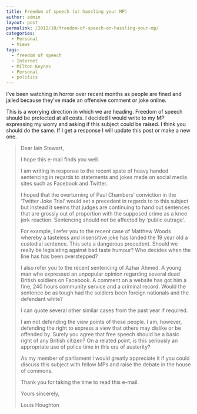 ```yaml
---
title: Freedom of speech (or hassling your MP)
author: admin
layout: post
permalink: /2012/10/freedom-of-speech-or-hassling-your-mp/
categories:
  - Personal
  - Views
tags:
  - freedom of speech
  - Internet
  - Milton Keynes
  - Personal
  - politics
---
```

I&#8217;ve been watching in horror over recent months as people are fined and jailed because they&#8217;ve made an offensive comment or joke online.

This is a worrying direction in which we are heading. Freedom of speech should be protected at all costs. I decided I would write to my MP expressing my worry and asking if this subject could be raised. I think you should do the same. If I get a response I will update this post or make a new one.

> Dear Iain Stewart,
> 
> I hope this e-mail finds you well.
> 
> I am writing in response to the recent spate of heavy handed sentencing in regards to statements and jokes made on social media sites such as Facebook and Twitter.
> 
> I hoped that the overturning of Paul Chambers&#8217; conviction in the &#8216;Twitter Joke Trial&#8217; would set a precedent in regards to to this subject but instead it seems that judges are continuing to hand out sentences that are grossly out of proportion with the supposed crime as a knee jerk reaction. Sentencing should not be affected by &#8216;public outrage&#8217;.
> 
> For example, I refer you to the recent case of Matthew Woods whereby a tasteless and insensitive joke has landed the 19 year old a custodial sentence. This sets a dangerous precedent. Should we really be legislating against bad taste humour? Who decides when the line has has been overstepped?
> 
> I also refer you to the recent sentencing of Azhar Ahmed. A young man who expressed an unpopular opinion regarding several dead British soldiers on Facebook. A comment on a website has got him a fine, 240 hours community service and a criminal record. Would the sentence be as tough had the soldiers been foreign nationals and the defendant white?
> 
> I can quote several other similar cases from the past year if required.
> 
> I am not defending the view points of these people. I am, however, defending the right to express a view that others may dislike or be offended by. Surely you agree that free speech should be a basic right of any British citizen? On a related point, is this seriously an appropriate use of police time in this era of austerity?
> 
> As my member of parliament I would greatly appreciate it if you could discuss this subject with fellow MPs and raise the debate in the house of commons.
> 
> Thank you for taking the time to read this e-mail.
> 
> Yours sincerely,
> 
> Louis Houghton
